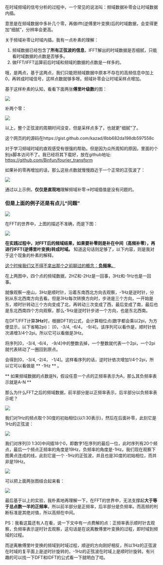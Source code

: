 在时域频域的信号分析的过程中，一个常见的说法叫：频域数据补零会让时域数据内插。

意思是在频域数据中多补几个零，再做ifft(逆傅里叶变换)后的时域数据，会变得更加“细腻”，分辨率会更高。

关于频域补零让时域内插，我有一点朴素的理解：

1. 频域数据已经包含了**所有正弦波的信息**，IFFT解出的时域数据是否细腻，只能看时域数据的点数是否够多。
2. 做FFT/IFFT运算前后时域和频域的数据的点数是一样多的。

哦，是两点，基于这两点，我们只能把频域数据中原本不存在的高频信息中加上0，再转成时域信号，这样点数就够多呀。频域补零会让时域采样点增加。

基于这样朴素的认知，看看下面两张**傅里叶级数**的图：

![](https://cdn.jsdelivr.net/gh/Binfun/articles/know_freq_zero_via_fourier_series/only01.png)

补两个零：

![](https://cdn.jsdelivr.net/gh/Binfun/articles/know_freq_zero_via_fourier_series/only0100.png)

以上，整个正弦波的周期时间没变，但是采样点多了，也就更"细腻"了。

这个网页的的源码在https://gist.github.com/kazad/8bb682da198db597558c

对于学习频域时域的直观感受有很强的帮助。但是因为众所周知的原因，里面的个别js脚本访问不了。我已经将其下载好，放在github地址: https://github.com/Binfun/fourier_transform

如果补的零再增加的话，那么这些点数就慢慢趋近于一个正常的正弦波了：

![](https://cdn.jsdelivr.net/gh/Binfun/articles/know_freq_zero_via_fourier_series/01more.png)

通过以上示例，**仅仅是直观地**理解频域补零->时域插值是没有问题的。

### **但是上面的例子还是有点儿“问题”**

![](https://cdn.jsdelivr.net/gh/Binfun/articles/know_freq_zero_via_fourier_series/0100hi.png)

在FFT的世界中，上图的描述不准确，而是下图：

![](https://cdn.jsdelivr.net/gh/Binfun/articles/know_freq_zero_via_fourier_series/nagative_2.png)

**在实践过程中，对FFT后的频域结果，如果要补零则是补在中间（高频补零），再进行IFFT(逆傅里叶变换)转成时域。** 知道这句话则足够了，以下内容，则是我对于这个现象的朴素的解释。

[这个时候我们又不得不拿出那个之前聊过的概念：**负频率**。](https://mp.weixin.qq.com/s/J5cj4tnjEa-uFzWaGJghtQ)

在上两图中，四个点的频域数据，2HZ和-2Hz是一回事，3Hz和-1Hz也是一回事。

就像观察一座山，3Hz是顺时针，沿着东南西北方向去观察，-1Hz是逆时针，分别从东北西南方向去看。但是3Hz每次转换方向时，步进是三个方向，一开始是东，顺时针转动三个方向变成了北，再转动三次变成了西，最后变成了南，最后也是东北西南四个方向观察，那么-1Hz是逆时针步进一个方向，也是东北西南。

在DFT/FFT计算**3Hz**时，根据DFT的公式，会计算相位点(数字都会乘以2pi，为方便显示，以下省略2pi)：
[0，-3/4,  -6/4， -9/4]。该序列可以看作是，顺时针依次递增3/4个2pi。所以它可以看做是3Hz。

将序列[0，-3/4,  -6/4， -9/4]中的整数去掉，一个整数就代表一个2pi，一个2pi就代表转动了一圈回到原点。

会得到[0，-3/4,  -2/4， -1/4]。这样看序列的话，逆时针依次增加1/4个2pi，所以它可以看做是 ** -1Hz ** 。

** 如果频域数据的点数是N，假设任意一个点的正频率表示为A，那么其负频率表示就是A-N **

那么为什么FFT之后的频域数据，前半部分是以正频率表示，后半部分以负频率表示呢？

![](https://cdn.jsdelivr.net/gh/Binfun/articles/know_freq_zero_via_fourier_series/01fu.png)


我们对1Hz的频点取个30度的初始相位(以1:30表示)，然后在后面补零，此刻它是1Hz的正弦波：

![](https://cdn.jsdelivr.net/gh/Binfun/articles/know_freq_zero_via_fourier_series/PO30.png)

我们对序列[0 1:30]中间插18个0，即数字1在序列的最后一位，此时序列有20个频点，最后一个频点正频率的角度是19Hz，负频率的角度是-1Hz。我们现在观察下图黄点连成的线，此刻它是一个 -1Hz的正弦波，并且也是30度的初始相位，而并非是19Hz。

![](https://cdn.jsdelivr.net/gh/Binfun/articles/know_freq_zero_via_fourier_series/NE30.png)

可以把上面两张图结合起来看：

![](https://cdn.jsdelivr.net/gh/Binfun/articles/know_freq_zero_via_fourier_series/NEPO.png)

最后基于以上的实验，我朴素地再理解一下，在FFT的世界中，无法支撑起**大于等于总点数一半的正频率**，所以前半部分是正频率，后半部分是负频率。而高频的判断标准是其绝对值，所以高频在中间。

PS：我看这篇还有人在看，说一下文中有一点费解的点：正频率表示顺时针去观察，负频率表示逆时针去观察，这句话是在说离散傅里叶变换的过程，即时域到频域的过程。

而逆离散傅里叶变换的频域到时域过程，顺逆的方向刚好相反，所以1Hz的正弦波在时域的复平面上是逆时针旋转的，-1Hz的正弦波在时域上是顺时针旋转。有兴趣的可以找一下DFT和IDFT的公式看一下就明白了哈。
